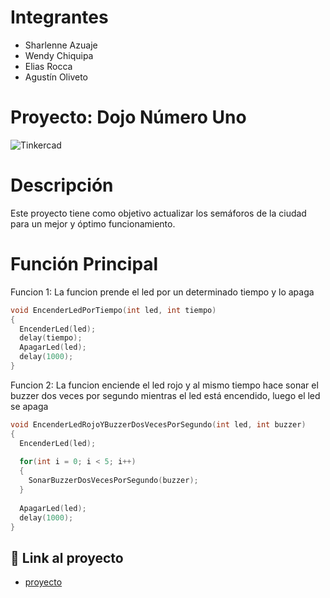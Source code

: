 # Integrantes
- Sharlenne Azuaje
- Wendy Chiquipa
- Elias Rocca
- Agustín Oliveto

# Proyecto: Dojo Número Uno
![Tinkercad](./img/DojoNúmeroUno-DojoH.png)

# Descripción
Este proyecto tiene como objetivo actualizar los semáforos de la ciudad para un mejor y óptimo funcionamiento.

# Función Principal

Funcion 1: La funcion prende el led por un determinado tiempo y lo apaga
~~~ C (lenguaje en el que esta escrito)
void EncenderLedPorTiempo(int led, int tiempo)
{
  EncenderLed(led);
  delay(tiempo);
  ApagarLed(led);
  delay(1000); 
}
~~~
Funcion 2: La funcion enciende el led rojo y al mismo tiempo hace sonar el buzzer dos veces por segundo mientras el led está encendido, luego el led se apaga
~~~ C (lenguaje en el que esta escrito)
void EncenderLedRojoYBuzzerDosVecesPorSegundo(int led, int buzzer)
{
  EncenderLed(led);
  
  for(int i = 0; i < 5; i++)
  {
    SonarBuzzerDosVecesPorSegundo(buzzer);
  }
  
  ApagarLed(led);
  delay(1000);
}
~~~

## :robot: Link al proyecto
- [proyecto](https://www.tinkercad.com/things/dSfbUc2Lc69-dojo-numero-uno-dojo-h/editel?sharecode=Z_gw_-dxREFckGpO99LlNH7r6ErDzkeIa0GSYhMdU7U)



